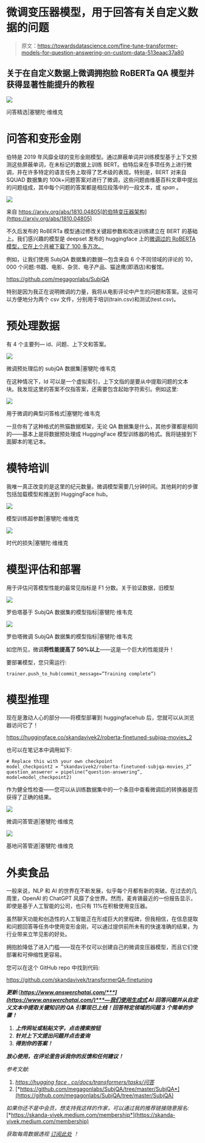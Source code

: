 # 微调变压器模型，用于回答有关自定义数据的问题

> 原文：<https://towardsdatascience.com/fine-tune-transformer-models-for-question-answering-on-custom-data-513eaac37a80>

## 关于在自定义数据上微调拥抱脸 RoBERTa QA 模型并获得显著性能提升的教程

![](img/5290338623f452e7afd545ed882303cb.png)

问答精选|塞犍陀·维维克

# 问答和变形金刚

伯特是 2019 年风靡全球的变形金刚模型。通过屏蔽单词并训练模型基于上下文预测这些屏蔽单词，在未标记的数据上训练 BERT。伯特后来在多项任务上进行微调，并在许多特定的语言任务上取得了艺术级的表现。特别是，BERT 对来自 SQUAD 数据集的 100k+问题答案对进行了微调，这些问题由维基百科文章中提出的问题组成，其中每个问题的答案都是相应段落中的一段文本，或 *span* 。

![](img/e846f639835989f9fcbdcff0f7a130c4.png)

来自 https://arxiv.org/abs/1810.04805[的伯特变压器架构](https://arxiv.org/abs/1810.04805)

不久后发布的 RoBERTa 模型通过修改关键超参数和改进训练建立在 BERT 的基础上。我们感兴趣的模型是 deepset 发布的 huggingface 上的[微调过的 RoBERTA 模型，它在上个月被下载了 100 多万次。](https://huggingface.co/deepset/roberta-base-squad2)

例如，让我们使用 SubjQA 数据集的数据—包含来自 6 个不同领域的评论的 10，000 个问题:书籍、电影、杂货、电子产品、猫途鹰(即酒店)和餐馆。

<https://github.com/megagonlabs/SubjQA>  

特别是因为我正在说明微调的力量，我将从电影评论中产生的问题和答案。这些可以方便地分为两个 csv 文件，分别用于培训(train.csv)和测试(test.csv)。

# 预处理数据

有 4 个主要列— id、问题、上下文和答案。

![](img/dd52db4392fbe9505514cd2183110e12.png)

微调预处理后的 subjQA 数据集|塞犍陀·维韦克

在这种情况下，Id 可以是一个虚拟索引，上下文指的是要从中提取问题的文本块。我发现这里的答案不仅指答案，还需要包含起始字符索引。例如这里:

![](img/abef13a4e2bbe5cee074f5b048b1de58.png)

用于微调的典型问答格式|塞犍陀·维韦克

一旦你有了这种格式的熊猫数据框架，无论 QA 数据集是什么，其他步骤都是相同的——基本上是将数据预处理成 HuggingFace 模型训练器的格式。我将链接到下面脚本的笔记本。

# 模特培训

我唯一真正改变的是这里的纪元数量。微调模型需要几分钟时间。其他耗时的步骤包括加载模型和推送到 HuggingFace hub。

![](img/624a04120207cf3c787b6c902511391a.png)

模型训练超参数|塞犍陀·维维克

![](img/f98bee565c96e0c2991b597b3958170f.png)

时代的损失|塞犍陀·维维克

# 模型评估和部署

用于评估问答模型性能的最常见指标是 F1 分数。关于验证数据，旧模型

![](img/ec7ed154e7f1819b7c0e9fc44877c5b5.png)

罗伯塔基于 SubjQA 数据集的模型指标|塞犍陀·维韦克

![](img/9b31b0a4ac3af31cb18d47a49c5523ae.png)

罗伯塔微调 SubjQA 数据集的模型指标|塞犍陀·维韦克

如您所见，微调**将性能提高了 50%以上**——这是一个巨大的性能提升！

要部署模型，您只需运行:

`trainer.push_to_hub(commit_message=”Training complete”)`

# 模型推理

现在是激动人心的部分——将模型部署到 huggingfacehub 后，您就可以从浏览器访问它了！

<https://huggingface.co/skandavivek2/roberta-finetuned-subjqa-movies_2>  

也可以在笔记本中调用如下:

```
# Replace this with your own checkpoint 
model_checkpoint2 = “skandavivek2/roberta-finetuned-subjqa-movies_2”
question_answerer = pipeline(“question-answering”, model=model_checkpoint2)
```

作为健全性检查——您可以从训练数据集中的一个条目中查看微调后的转换器是否获得了正确的结果。

![](img/b7d2b0b529a98a09b895967102d9e933.png)

微调问答管道|塞犍陀·维维克

![](img/da0fb7090ddff284bd626bda7835d307.png)

基地问答管道|塞犍陀·维维克

# 外卖食品

一般来说，NLP 和 AI 的世界在不断发展，似乎每个月都有新的突破。在过去的几周里，OpenAI 的 ChatGPT 风靡了全世界。然而，麦肯锡最近的一份报告显示，即使是基于人工智能的公司，也只有 11%在积极使用变压器。

虽然聊天功能和创造性的人工智能正在形成巨大的里程碑，但我相信，在信息提取和问题回答等任务中使用变形金刚，可以通过提供前所未有的快速准确的结果，为行业带来立竿见影的好处。

拥抱脸降低了进入门槛——现在不仅可以创建自己的微调变压器模型，而且它们使部署和可伸缩性更容易。

您可以在这个 GitHub repo 中找到代码:

<https://github.com/skandavivek/transformerQA-finetuning>  

***更新:***[***https://www.answerchatai.com/***](https://www.answerchatai.com/)***—我们使用生成式 AI 回答问题并从自定义文本中提取关键知识的 QA 引擎现已上线！回答特定领域的问题 3 个简单的步骤！***

1.  ***上传网址或粘贴文字，点击搜索按钮***
2.  ***针对上下文提出问题并点击查询***
3.  ***得到你的答案！***

***放心使用，在评论里告诉我你的反馈和任何建议！***

*参考文献:*

1.  [*https://hugging face . co/docs/transformers/tasks/问答*](https://huggingface.co/docs/transformers/tasks/question_answering)
2.  [*https://github.com/megagonlabs/SubjQA/tree/master/SubjQA*](https://github.com/megagonlabs/SubjQA/tree/master/SubjQA)

*如果你还不是中会员，想支持我这样的作家，可以通过我的推荐链接随意报名:*[*https://skanda-vivek.medium.com/membership*](https://skanda-vivek.medium.com/membership)

*获取每周数据透视* [*订阅此处*](https://skandavivek.substack.com/) *！*